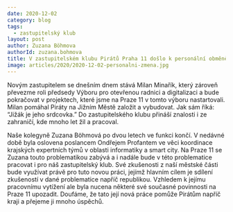 ```yaml
---
date: 2020-12-02
category: blog
tags: 
  - zastupitelský klub
layout: post
author: Zuzana Böhmova
authorId: zuzana.bohmova
title: V zastupitelském klubu Pirátů Praha 11 došlo k personální obměně
image: articles/2020/2020-12-02-personalni-zmena.jpg
---
```


Novým zastupitelem se dnešním dnem stává Milan Minařík, který zároveň převezme roli předsedy Výboru pro otevřenou radnici a digitalizaci a bude pokračovat v projektech, které jsme na Praze 11 v tomto výboru nastartovali. Milan pomáhal Piráty na Jižním Městě založit a vybudovat. Jak sám říká: “Jižák je jeho srdcovka.” Do zastupitelského klubu přináší znalosti i ze zahraničí, kde mnoho let žil a pracoval.


Naše kolegyně Zuzana Böhmová po dvou letech ve funkci končí. V nedávné době byla oslovena poslancem Ondřejem Profantem ve věci koordinace krajských expertních týmů v oblasti informatiky a smart city. Na Praze 11 se Zuzana touto problematikou zabývá a i nadále bude v této problematice pracovat i pro náš zastupitelský klub. Své zkušenosti z naší městské části bude využívat právě pro tuto novou práci, jejímž hlavním cílem je sdílení zkušeností v dané problematice napříč republikou. Vzhledem k jejímu pracovnímu vytížení ale byla nucena některé své současné povinnosti na Praze 11 upozadit. Doufáme, že tato její nová práce pomůže Pirátům napříč kraji a přejeme ji mnoho úspěchů.
